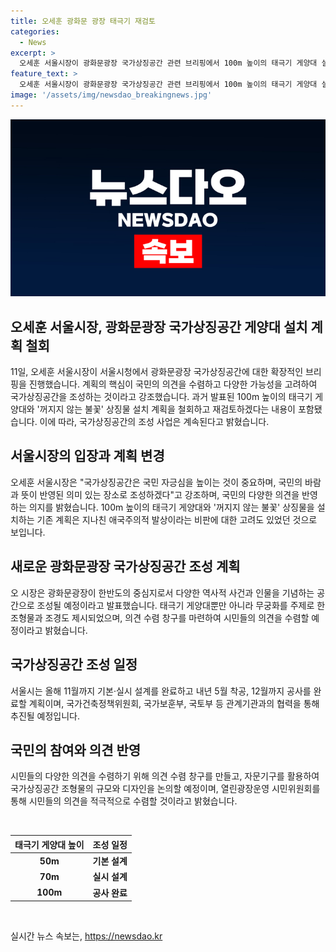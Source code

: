```yaml
---
title: 오세훈 광화문 광장 태극기 재검토
categories:
  - News
excerpt: >
  오세훈 서울시장이 광화문광장 국가상징공간 관련 브리핑에서 100m 높이의 태극기 게양대 설치 계획을 철회하고 국민의 의견 수렴하여 새로운 국가상징공간 조성을 모색한다고 발표했다. 이에 애국주의적 비판을 받았던 이전 계획을 재검토하고, 시민과의 공론화를 위해 다양한 방식으로 의견을 수렴할 계획이다. 국가건축정책위원회, 국가보훈부, 국토부 등과 협력하여 내년 5월 착공, 12월 완공할 예정이며 위치는 광장 중앙이 아닌 세종로공원 앞으로 변경된다.
feature_text: >
  오세훈 서울시장이 광화문광장 국가상징공간 관련 브리핑에서 100m 높이의 태극기 게양대 설치 계획을 철회하고 국민의 의견 수렴하여 새로운 국가상징공간 조성을 모색한다고 발표했다. 이에 애국주의적 비판을 받았던 이전 계획을 재검토하고, 시민과의 공론화를 위해 다양한 방식으로 의견을 수렴할 계획이다. 국가건축정책위원회, 국가보훈부, 국토부 등과 협력하여 내년 5월 착공, 12월 완공할 예정이며 위치는 광장 중앙이 아닌 세종로공원 앞으로 변경된다.
image: '/assets/img/newsdao_breakingnews.jpg'
---
```


<p><img src="/assets/img/newsdao_breakingnews.jpg" alt="koreaapp 속보" /></p>

<h2 data-ke-size="size26"><b>오세훈 서울시장, 광화문광장 국가상징공간 게양대 설치 계획 철회</b></h2>

<p data-ke-size="size16">11일, 오세훈 서울시장이 서울시청에서 광화문광장 국가상징공간에 대한 확장적인 브리핑을 진행했습니다. 계획의 핵심이 국민의 의견을 수렴하고 다양한 가능성을 고려하여 국가상징공간을 조성하는 것이라고 강조했습니다. 과거 발표된 100m 높이의 태극기 게양대와 '꺼지지 않는 불꽃' 상징물 설치 계획을 철회하고 재검토하겠다는 내용이 포함됐습니다. 이에 따라, 국가상징공간의 조성 사업은 계속된다고 밝혔습니다.</p>

<h2 data-ke-size="size24"><b>서울시장의 입장과 계획 변경</b></h2>

<p data-ke-size="size16">오세훈 서울시장은 "국가상징공간은 국민 자긍심을 높이는 것이 중요하며, 국민의 바람과 뜻이 반영된 의미 있는 장소로 조성하겠다"고 강조하며, 국민의 다양한 의견을 반영하는 의지를 밝혔습니다. 100m 높이의 태극기 게양대와 '꺼지지 않는 불꽃' 상징물을 설치하는 기존 계획은 지나친 애국주의적 발상이라는 비판에 대한 고려도 있었던 것으로 보입니다.</p>

<h2 data-ke-size="size24"><b>새로운 광화문광장 국가상징공간 조성 계획</b></h2>

<p data-ke-size="size16">오 시장은 광화문광장이 한반도의 중심지로서 다양한 역사적 사건과 인물을 기념하는 공간으로 조성될 예정이라고 발표했습니다. 태극기 게양대뿐만 아니라 무궁화를 주제로 한 조형물과 조경도 제시되었으며, 의견 수렴 창구를 마련하여 시민들의 의견을 수렴할 예정이라고 밝혔습니다.</p>

<h2 data-ke-size="size24"><b>국가상징공간 조성 일정</b></h2>

<p data-ke-size="size16">서울시는 올해 11월까지 기본·실시 설계를 완료하고 내년 5월 착공, 12월까지 공사를 완료할 계획이며, 국가건축정책위원회, 국가보훈부, 국토부 등 관계기관과의 협력을 통해 추진될 예정입니다.</p>

<h2 data-ke-size="size24"><b>국민의 참여와 의견 반영</b></h2>

<p data-ke-size="size16">시민들의 다양한 의견을 수렴하기 위해 의견 수렴 창구를 만들고, 자문기구를 활용하여 국가상징공간 조형물의 규모와 디자인을 논의할 예정이며, 열린광장운영 시민위원회를 통해 시민들의 의견을 적극적으로 수렴할 것이라고 밝혔습니다.</p>

<p data-ke-size="size16">&nbsp;</p>

<table>
    <thead>
        <tr>
            <th style="text-align: center;"><b>태극기 게양대 높이</b></th>
            <th style="text-align: center;"><b>조성 일정</b></th>
        </tr>
    </thead>
    <tbody>
        <tr>
            <td style="text-align: center;"><b>50m</b></td>
            <td style="text-align: center;"><b>기본 설계</b></td>
        </tr>
        <tr>
            <td style="text-align: center;"><b>70m</b></td>
            <td style="text-align: center;"><b>실시 설계</b></td>
        </tr>
        <tr>
            <td style="text-align: center;"><b>100m</b></td>
            <td style="text-align: center;"><b>공사 완료</b></td>
        </tr>
    </tbody>
</table>

<p data-ke-size="size16">&nbsp;</p>
실시간 뉴스 속보는, <a href="https://newsdao.kr" rel="dofollow">https://newsdao.kr</a>


